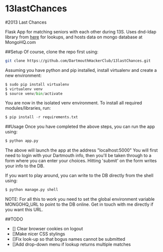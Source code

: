 13lastChances
=============

#2013 Last Chances

Flask App for matching seniors with each other during 13S. Uses dnd-ldap library from [here](https://github.com/DartmouthHackerClub/blitzlistr-flask) for lookups, and hosts data on mongo database at MongoHQ.com

##Setup
Of course, clone the repo first using:

```bash
git clone https://github.com/DartmouthHackerClub/13lastChances.git
```

Assuming you have python and pip installed, install virtualenv and create a new environment:
```python
$ sudo pip install virtualenv
$ virtualenv venv
$ source venv/bin/activate
```

You are now in the isolated venv environment. To install all required modules/libraries, run:
```python
$ pip install -r requirements.txt
 ```
##Usage
Once you have completed the above steps, you can run the app using:
```python
$ python app.py
```
The above will launch the app at the address "localhost:5000"
You will first need to login with your Dartmouth info, then you'll be taken through to a form where you can enter your choices. Hitting 'submit' on the form writes your info to the DB.

If you want to play around, you can write to the DB directly from the shell using:
```python
$ python manage.py shell
```

NOTE: For all this to work you need to set the global environment variable MONGOHQ_URL to point to the DB online. Get in touch with me directly if you want this URL.

##TODO
- [] Clear browser cookies on logout
- []Make nicer CSS stylings
- []Fix look-up so that bogus names cannot be submitted
- []Add drop-down menu if lookup returns multiple matches

